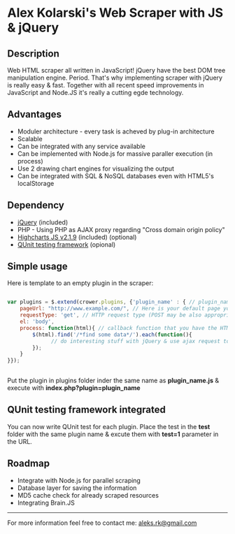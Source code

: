 Alex Kolarski's Web Scraper with JS & jQuery
===============================================

Description
---------
Web HTML scraper all written in JavaScript! jQuery have the best DOM tree manipulation engine. Period. That's why implementing scraper with jQuery is really easy & fast. Together with all recent speed improvements in JavaScript and Node.JS it's really a cutting egde technology. 


Advantages
----------------------------------------

* Moduler architecture - every task is acheved by plug-in architecture
* Scalable
* Can be integrated with any service available
* Can be implemented with Node.js for massive paraller execution (in process)
* Use 2 drawing chart engines for visualizing the output
* Can be integrated with SQL & NoSQL databases even with HTML5's localStorage

Dependency
-----------------
* [jQuery](http://www.jquery.com/ "jQuery") (included) 
* PHP - Using PHP as AJAX proxy regarding "Cross domain origin policy"
* [Highcharts JS v2.1.9](http://www.highcharts.com/ "Highcharts JS v2.1.9") (included) (optional)
* [QUnit testing framework](https://github.com/jquery/qunit "QUnit testing framework") (opional)


Simple usage
-----------------------
Here is template to an empty plugin in the scraper:

```javascript

var plugins = $.extend(crower.plugins, {'plugin_name' : { // plugin_name is the name of your plugin
    pageUrl: "http://www.example.com/", // Here is your default page you want to scrape
    requestType: 'get', // HTTP request type (POST may be also appropriate)
    el: 'body', 
    process: function(html){ // callback function that you have the HTML code of the above page
        $(html).find('/*find some data*/').each(function(){
	          // do interesting stuff with jQuery & use ajax request to save to database
        });
    }
}});
  
```
Put the plugin in plugins folder inder the same name as **plugin_name.js** & execute with **index.php?plugin=plugin_name**

QUnit testing framework integrated
------------------------------------
You can now write QUnit test for each plugin. Place the test in the **test** folder with the same plugin name & excute them with **test=1** parameter in the URL.


Roadmap
---------------
* Integrate with Node.js for parallel scraping
* Database layer for saving the information
* MD5 cache check for already scraped resources
* Integrating Brain.JS


--------
For more information feel free to contact me: 
aleks.rk@gmail.com